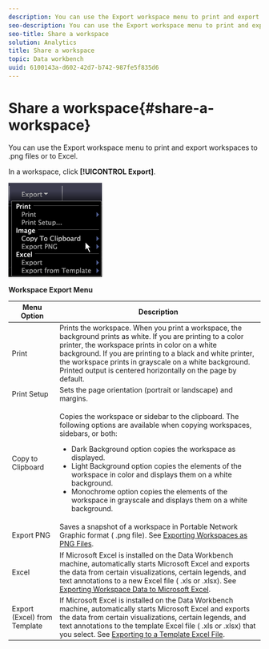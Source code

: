 ```yaml
---
description: You can use the Export workspace menu to print and export workspaces to .png files or to Excel.
seo-description: You can use the Export workspace menu to print and export workspaces to .png files or to Excel.
seo-title: Share a workspace
solution: Analytics
title: Share a workspace
topic: Data workbench
uuid: 6100143a-d602-42d7-b742-987fe5f835d6
---
```


# Share a workspace{#share-a-workspace}

You can use the Export workspace menu to print and export workspaces to .png files or to Excel.

In a workspace, click **[!UICONTROL Export]**.

![](assets/mnu_export.png)

<table id="table_900D1AB7B08749469DA9544C5D37096F"> 
 <desc> 
  <b> <span class="wintitle"> Workspace Export</span> Menu </b> 
 </desc> 
 <thead> 
  <tr> 
   <th colname="col1" class="entry"> Menu Option </th> 
   <th colname="col2" class="entry"> Description </th> 
  </tr> 
 </thead>
 <tbody> 
  <tr> 
   <td colname="col1"> Print </td> 
   <td colname="col2"> Prints the workspace. When you print a workspace, the background prints as white. If you are printing to a color printer, the workspace prints in color on a white background. If you are printing to a black and white printer, the workspace prints in grayscale on a white background. Printed output is centered horizontally on the page by default. </td> 
  </tr> 
  <tr> 
   <td colname="col1"> Print Setup </td> 
   <td colname="col2"> Sets the page orientation (portrait or landscape) and margins. </td> 
  </tr> 
  <tr> 
   <td colname="col1"> Copy to Clipboard </td> 
   <td colname="col2"> <p>Copies the workspace or sidebar to the clipboard. The following options are available when copying workspaces, sidebars, or both: 
     <ul id="ul_F7338E53385B4AE39FBCF1C3A80276CE"> 
      <li id="li_9A3147A64B1C443AAE2843A5260E3273">Dark Background option copies the workspace as displayed. </li> 
      <li id="li_516B6162FDA747CFBB2886E71DF49146">Light Background option copies the elements of the workspace in color and displays them on a white background. </li> 
      <li id="li_E0B5E9D31F5948238DEB0D75E235BAE3">Monochrome option copies the elements of the workspace in grayscale and displays them on a white background. </li> 
     </ul> </p> </td> 
  </tr> 
  <tr> 
   <td colname="col1"> Export PNG </td> 
   <td colname="col2">Saves a snapshot of a workspace in Portable Network Graphic format (<span class="filepath"> .png</span> file). See <a href="../../../home/c-get-started/c-work-worksp/c-ex-wksp.md#section-f9fbe0f0a1c341e2b063cce106cac35e" format="dita" scope="local"> Exporting Workspaces as PNG Files</a>. </td> 
  </tr> 
  <tr> 
   <td colname="col1"> Excel </td> 
   <td colname="col2">If Microsoft Excel is installed on the Data Workbench machine, automatically starts Microsoft Excel and exports the data from certain visualizations, certain legends, and text annotations to a new Excel file (<span class="filepath"> .xls</span> or <span class="filepath"> .xlsx</span>). See <a href="../../../home/c-get-started/c-work-worksp/c-ex-wksp.md#section-fe214e3dbc364d2eba3834d62d295acb" format="dita" scope="local"> Exporting Workspace Data to Microsoft Excel</a>. </td> 
  </tr> 
  <tr> 
   <td colname="col1"> Export (Excel) from Template </td> 
   <td colname="col2">If Microsoft Excel is installed on the Data Workbench machine, automatically starts Microsoft Excel and exports the data from certain visualizations, certain legends, and text annotations to the template Excel file (<span class="filepath"> .xls</span> or <span class="filepath"> .xlsx</span>) that you select. See <a href="../../../home/c-get-started/c-work-worksp/c-ex-wksp.md#section-814772929ca64cf6b92b89d3fdd02302" format="dita" scope="local"> Exporting to a Template Excel File</a>. </td> 
  </tr> 
 </tbody> 
</table>

